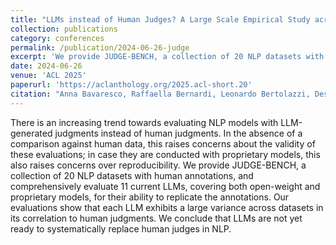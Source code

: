 ```yaml
---
title: "LLMs instead of Human Judges? A Large Scale Empirical Study across 20 NLP Evaluation Tasks"
collection: publications
category: conferences
permalink: /publication/2024-06-26-judge
excerpt: 'We provide JUDGE-BENCH, a collection of 20 NLP datasets with human annotations, and comprehensively evaluate 11 current LLMs, covering both open-weight and proprietary models, for their ability to replicate the annotations. Our evaluations show that each LLM exhibits a large variance across datasets in its correlation to human judgments. We conclude that LLMs are not yet ready to systematically replace human judges in NLP.'
date: 2024-06-26
venue: 'ACL 2025'
paperurl: 'https://aclanthology.org/2025.acl-short.20'
citation: "Anna Bavaresco, Raffaella Bernardi, Leonardo Bertolazzi, Desmond Elliott, Raquel Fernández, Albert Gatt, Esam Ghaleb, Mario Giulianelli, Michael Hanna, Alexander Koller, Andre Martins, Philipp Mondorf, Vera Neplenbroek, Sandro Pezzelle, Barbara Plank, David Schlangen, Alessandro Suglia, Aditya K Surikuchi, Ece Takmaz, and Alberto Testoni. 2025. LLMs instead of Human Judges? A Large Scale Empirical Study across 20 NLP Evaluation Tasks. In Proceedings of the 63rd Annual Meeting of the Association for Computational Linguistics (Volume 2: Short Papers), pages 238–255, Vienna, Austria. Association for Computational Linguistics."
---
```

There is an increasing trend towards evaluating NLP models with LLM-generated judgments instead of human judgments. In the absence of a comparison against human data, this raises concerns about the validity of these evaluations; in case they are conducted with proprietary models, this also raises concerns over reproducibility. We provide JUDGE-BENCH, a collection of 20 NLP datasets with human annotations, and comprehensively evaluate 11 current LLMs, covering both open-weight and proprietary models, for their ability to replicate the annotations. Our evaluations show that each LLM exhibits a large variance across datasets in its correlation to human judgments. We conclude that LLMs are not yet ready to systematically replace human judges in NLP.
